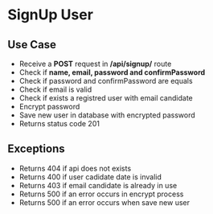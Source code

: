 # SignUp User

## Use Case
  - Receive a **POST** request in **/api/signup/** route
  - Check if **name, email, password and confirmPassword** 
  - Check if password and confirmPassword are equals
  - Check if email is valid
  - Check if exists a registred user with email candidate
  - Encrypt password
  - Save new user in database with encrypted password
  - Returns status code 201

## Exceptions
  - Returns 404 if api does not exists
  - Returns 400 if user cadidate date is invalid
  - Returns 403 if email candidate is already in use
  - Returns 500 if an error occurs in encrypt process
  - Returns 500 if an error occurs when save new user
